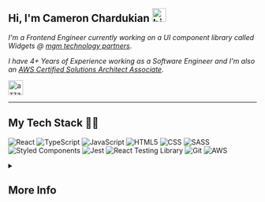 ## Hi, I'm Cameron Chardukian <img src="https://user-images.githubusercontent.com/1303154/88677602-1635ba80-d120-11ea-84d8-d263ba5fc3c0.gif" width="28px" height="28px" alt="hi">

<p><em>I'm a Frontend Engineer currently working on a UI component library called Widgets @ <a href="https://www.mgm-tp.com/">mgm technology partners</a></em>.</p>
<p><em>I have 4+ Years of Experience working as a Software Engineer and I'm also an <a href="https://github.com/camchardukian/Certifications/blob/master/AWS/AWS-SAA-03.md">AWS Certified Solutions Architect Associate</a></em>.</p>

<a href="https://www.linkedin.com/in/cameron-chardukian/" target="blank"><img align="center"
         src="https://img.shields.io/badge/linkedin-%231DA1F2.svg?style=for-the-badge&logo=linkedin&logoColor=white"
         alt="azzar" height="30"/></a>

---

## My Tech Stack :man_technologist:

![React](https://img.shields.io/badge/react-%2320232a.svg?style=for-the-badge&logo=react&logoColor=%2361DAFB) ![TypeScript](https://img.shields.io/badge/typescript-%23007ACC.svg?style=for-the-badge&logo=typescript&logoColor=white) ![JavaScript](https://img.shields.io/badge/javascript-%23323330.svg?style=for-the-badge&logo=javascript&logoColor=%23F7DF1E) ![HTML5](https://img.shields.io/badge/HTML5-E34F26?style=for-the-badge&logo=html5&logoColor=white) ![CSS](https://img.shields.io/badge/CSS3-1572B6?style=for-the-badge&logo=css3&logoColor=white) ![SASS](https://img.shields.io/badge/Sass-CC6699?style=for-the-badge&logo=sass&logoColor=white) ![Styled Components](https://img.shields.io/badge/Styled_Components-DB7093?style=for-the-badge&logo=styled-components&logoColor=white) ![Jest](https://img.shields.io/badge/Jest-C21325?style=for-the-badge&logo=jest&logoColor=white) ![React Testing Library](https://img.shields.io/badge/React_Testing_Library-E33332?style=for-the-badge&logo=testing-library&logoColor=white) ![Git](https://img.shields.io/badge/git-%23F05033.svg?style=for-the-badge&logo=git&logoColor=white) ![AWS](https://img.shields.io/badge/AWS-232F3E?style=for-the-badge&logo=amazon-aws&logoColor=white)

<details>
 <summary><h2>More Info</h2></summary>
         <p>
If you'd like to learn more about my professional background or reach out about working together, please contact me via my <a href="https://www.linkedin.com/in/cameron-chardukian/" target="blank">LinkedIn</a>.
         </p>
         <p>If you're curious about what I contribute to my GitHub profile, take a look around :smiley:. You'll find a diverse range of projects using various frontend, backend, and cloud technologies. In my professional life, most of my time is dedicated to writing frontend code for complex enterprise applications. For that reason, in my free time, I enjoy building random novel projects to diversify my coding experience or pursuing certifications to familiarize myself with new technologies.</p>

<h2>📊 Stats</h2>

![Cameron's GitHub stats](https://github-readme-stats.vercel.app/api?username=camchardukian&show_icons=true&theme=gruvbox)

![GitHub Streak](https://streak-stats.demolab.com?user=camchardukian&theme=gruvbox&border_radius=4.5)

</details>
